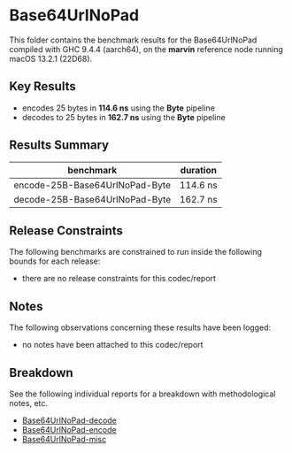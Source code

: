 # Base64UrlNoPad

This folder contains the benchmark results for the Base64UrlNoPad compiled with GHC 9.4.4 (aarch64), on the 
**marvin** reference node running macOS 13.2.1 (22D68).

## Key Results

* encodes 25 bytes in **114.6 ns** using the **Byte** pipeline
* decodes to 25 bytes in **162.7 ns** using the **Byte** pipeline

## Results Summary

| benchmark                      | duration |
| ------------------------------ | -------- |
| encode-25B-Base64UrlNoPad-Byte | 114.6 ns |
| decode-25B-Base64UrlNoPad-Byte | 162.7 ns |

## Release Constraints

The following benchmarks are constrained to run inside the following bounds for each release:

* there are no release constraints for this codec/report

## Notes

The following observations concerning these results have been logged:
* no notes have been attached to this codec/report

## Breakdown

See the following individual reports for a breakdown with methodological notes, etc.

* [Base64UrlNoPad-decode]
* [Base64UrlNoPad-encode]
* [Base64UrlNoPad-misc]

[Base64UrlNoPad-encode]: <./Base64UrlNoPad-encode/index.html>
[Base64UrlNoPad-misc]: <./Base64UrlNoPad-misc/index.html>
[Base64UrlNoPad-decode]: <./Base64UrlNoPad-decode/index.html>

